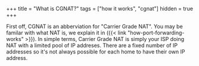 +++
title = "What is CGNAT?"
tags = ["how it works", "cgnat"]
hidden = true
+++


First off, CGNAT is an abberviation for "Carrier Grade NAT". You may be familar with what NAT is, we explain it in ({{< link "how-port-forwarding-works" >}}). In simple terms, Carrier Grade NAT is simply your ISP doing NAT with a limited pool of IP addreses. There are a fixed number of IP addresses so it's not always possible for each home to have their own IP address.
